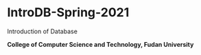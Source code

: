 # IntroDB-Spring-2021
Introduction of Database

**College of Computer Science and Technology, Fudan University**


